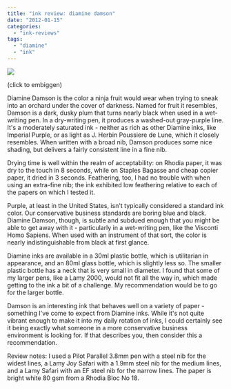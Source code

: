 ```yaml
---
title: "ink review: diamine damson"
date: "2012-01-15"
categories: 
  - "ink-reviews"
tags: 
  - "diamine"
  - "ink"
---
```


[![](http://s3.media.squarespace.com/production/1431296/16917466/-DfqtQqZR0eA/TxNX17ShQhI/AAAAAAAAAcM/raW6Z0LnnBU/s640/diamine%2Bdamson.jpg)](http://s3.media.squarespace.com/production/1431296/16917466/-DfqtQqZR0eA/TxNX17ShQhI/AAAAAAAAAcM/raW6Z0LnnBU/s1600/diamine%2Bdamson.jpg)

(click to embiggen)

  
Diamine Damson is the color a ninja fruit would wear when trying to sneak into an orchard under the cover of darkness. Named for fruit it resembles, Damson is a dark, dusky plum that turns nearly black when used in a wet-writing pen. In a dry-writing pen, it produces a washed-out gray-purple line. It's a moderately saturated ink - neither as rich as other Diamine inks, like Imperial Purple, or as light as J. Herbin Poussiere de Lune, which it closely resembles. When written with a broad nib, Damson produces some nice shading, but delivers a fairly consistent line in a fine nib.

Drying time is well within the realm of acceptability: on Rhodia paper, it was dry to the touch in 8 seconds, while on Staples Bagasse and cheap copier paper, it dried in 3 seconds. Feathering, too, I had no trouble with when using an extra-fine nib; the ink exhibited low feathering relative to each of the papers on which I tested it.

Purple, at least in the United States, isn't typically considered a standard ink color. Our conservative business standards are boring blue and black. Diamine Damson, though, is subtle and subdued enough that you might be able to get away with it - particularly in a wet-writing pen, like the Visconti Homo Sapiens. When used with an instrument of that sort, the color is nearly indistinguishable from black at first glance.

Diamine inks are available in a 30ml plastic bottle, which is utilitarian in appearance, and an 80ml glass bottle, which is slightly less so. The smaller plastic bottle has a neck that is very small in diameter. I found that some of my larger pens, like a Lamy 2000, would not fit all the way in, which made getting to the ink a bit of a challenge. My recommendation would be to go for the larger bottle.

Damson is an interesting ink that behaves well on a variety of paper - something I've come to expect from Diamine inks. While it's not quite vibrant enough to make it into my daily rotation of inks, I could certainly see it being exactly what someone in a more conservative business environment is looking for. If that describes you, then consider this a recommendation.

Review notes: I used a Pilot Parallel 3.8mm pen with a steel nib for the widest lines, a Lamy Joy Safari with a 1.9mm steel nib for the medium lines, and a Lamy Safari with an EF steel nib for the narrow lines. The paper is bright white 80 gsm from a Rhodia Bloc No 18.
